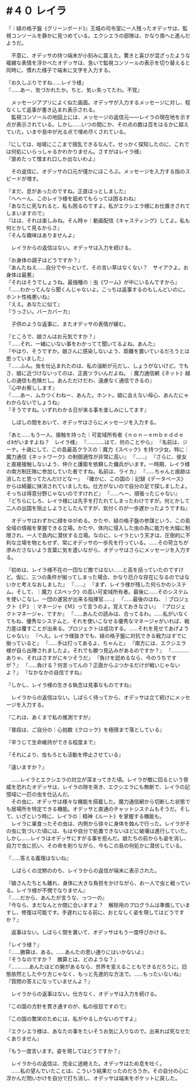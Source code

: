 # #４０ レイラ

『｜緑の格子盤《グリーンボード》』王城の司令室に一人残ったオデッサは、監視コンソールを静かに見つめている。エクシエラの部隊は、かなり南へと進んだようだ。

　不意に、オデッサの持つ端末が小刻みに震えた。驚きと喜びが混ざったような複雑な表情を浮かべたオデッサは、急いで監視コンソールの表示を切り替えると同時に、慣れた様子で端末に文字を入力する。

『お久しぶりですね……レイラ様』  
『……あー、気づかれたか。ちと、気ぃ失ってたわ。不覚』

　メッセージアプリによく似た画面。オデッサが入力するメッセージに対し、程なくして返事が書き込まれ表示される。  
　監視コンソールの地図上には、メッセージの返信元――レイラの現在地を示す点が表示されている。しかし……いつの間にか、その点の数は百をはるかに超えていた。いまや島中が光る点で埋め尽くされている。

『にしては、咄嗟にここまで撹乱できるなんて。せっかく探知したのに、これでは何処にいらっしゃるかわかりません。さすがはレイラ様』  
『褒めたって憎まれ口しか出ないわよ』

　その返信に、オデッサの口元が僅かにほころぶ。メッセージを入力する指のスピードが増す。

『まだ、息があったのですね。正直ほっとしました』  
『へへーん、このレイラ様を舐めてもらっては困るわね』  
『あなたに死なれると、私も困るのですよ。私がエクシエラ様にお仕置きされてしまいますので』  
『はは、それは楽しみね。そん時ゃ｜動画配信《キャスティング》してよ。私も何とかして見るからさ』  
『そんな趣味はありませんよ』

　レイラからの返信はない。オデッサは入力を続ける。

『お身体の調子はどうですか？』  
『あんたねえ……自分でやっといて、その言い草はなくない？　サイアクよ。お身体は最悪』  
『それはそうでしょうね。最強種の｜虫《ワーム》が中にいるんですから』  
『……わかってんなら聞くんじゃないよ。こっちは返事するのもしんどいのに。ホント性格悪いね』  
『ええ。あなたに似て』  
『うっさい。バーカバーカ』

　子供のような返事に、またオデッサの表情が緩む。

『ところで、娘さんはお元気ですか？』  
『……それ、一緒にいない事をわかってて聞いてるよね。あんた』  
『やはり、そうですか。娘さんに感染しないよう、距離を置いているだろうとは思っていました』  
『……ふん。虫を仕込まれたのは、私の油断が元だし、しょうがないけど。でもさ、娘に近づけないってのは、正直ツラいんだよね。｜魔力通信網《ネット》越しの通信も危険だし。あんただけだわ、遠慮なく通信できるの』  
『心中お察しします』  
『……あー、ムカつくわねー、あんた。ホント。娘に会えない母心、あんたにゃわからないでしょうね』  
『そうですね。いずれわかる日が来る事を楽しみにしてます』

　しばしの間をおいて、オデッサはさらにメッセージを入力する。

『あと……もう一人、接触を持った｜可変域所有者《ｎｏｎ－ｅｍｂｅｄｄｅｄ》がいますよね？　レイラ様』
『…………はて、何のことやら』
『名前は、ジーナ。十歳にして、この島最高クラスの｜魔力《スペック》を持つ少女。特に｜魔力通信《ネットワーク》の制御適性が非常に高い』
『……』
『さらに、彼女と直接接触しないよう、仲介と護衛を依頼した傭兵がいます。一時期、レイラ様の南方制圧隊に参加していた者ですね。名前は、ライカ』
『……ちゃんと痕跡は消したと思ってたんだけどなー』
『確かに、この国の｜記録《データベース》からは綺麗に抹消されていましたね。仕方がないので自分の足で探しましたよ。そっちは得意分野じゃないのですけれど』
『……へー、頑張ったじゃない』
『どちらにしろ、レイラ様には先手を打たれてしまったわけですが。何とかして二人の出国を阻止しようとしたんですが、気付くのが一歩遅かったようですね』

　オデッサはわずかに顔をゆがめる。かたや、緑の格子盤の参謀という、この島全域の情報を掌握できる立場。かたや、体内に侵入した虫の為に能力を大幅に制限され、一人で島内に潜伏する立場。なのに、レイラという天才は、圧倒的に不利な立場を物ともせず、常にオデッサの一歩先を行っている。……その苛立ちが滲みださないよう言葉に気を遣いながら、オデッサはさらにメッセージを入力する。

『初めは、レイラ様不在の一団など敵ではない……と高を括っていたのですけど。仮に、三つの条件が揃ってしまった場合、かなり厄介な存在になるのではないかと考えなおしました』
『……』
『まず、レイラ様が残した何らかのシステム。そして、｜魔力《スペック》の高い可変域所有者。最後に……そのシステムを使いこなし、一団の運営が出来る指揮官……』
『……最後のはね、｜プロジェクト《Ｐ》｜マネージャ《Ｍ》って言うのよ。覚えておきなさい』
『プロジェクトマネージャ、ですか』
『……あんたの読みは、合ってるわ。……私がいなくてもね、優秀なシステムと、それを使いこなせる優秀なマネージャがいれば、戦力差は覆すことが出来る。プロジェクトは成功する。……それを見せてあげようじゃない』
『へえ。レイラ様抜きでも、緑の格子盤に対抗できる戦力はすでに揃っていると』
『……手は打ってあるよ、ちゃんと』
『南方には、エクシエラ様が自ら出陣されましたよ。それでも勝つ見込みがあるのですか？』
『…………ありゃ、それはさすがにキツそうだ』
『負けを認めるなら、今のうちですが？』
『……負ける？何言ってんの？正面からぶつかるだけが戦いじゃないよ？』
『なかなかの自信ですね』

『しかし、レイラ様の生きる執念は見事なものですね』

　レイラからの返信はない。しばらく待ってから、オデッサは立て続けにメッセージを入力する。

『これは、あくまで私の推測ですが』

『普段は、ご自分の｜心拍数《クロック》を極限まで落としている』

『辛うじて生命維持ができる程度まで』

『それにより、虫もろとも活動を停止させている』

『違いますか？』


　……レイラとエクシエラの対立が深まってきた頃。レイラが敵に回るという脅威を恐れたオデッサは、レイラの隙を突き、エクシエラにも無断で、レイラの記憶域に一匹の虫を仕込んだ。  
　その虫に、オデッサは様々な機能を搭載した。魔力通信網から切断した状態でも居場所を特定できる機能。オデッサと直通のチャットシステムもそうだ。そして、いざという時に、レイラの｜精神《ルート》を掌握する機能も。  
　レイラに巣食ったその虫は、内側から徐々に身体を蝕んで行った。レイラがその虫に気づいた頃には、もはや自分で処置できないほどに破壊は進行していた。しかし……レイラはオデッサにすがる事を拒んだ。娘たちの前からも姿を消し、自力で虫に抗い、その命を削りながら、今もこの島の何処かに潜伏している。


『……答える義理はないね』

　しばらくの沈黙ののち、レイラからの返信が端末に表示された。

『娘さんたちとも離れ、身体に大きな負担をかけながら、お一人で虫と戦っている。レイラ様が不憫でなりません』  
『……だから、あんたが言うな、っつーの』  
『今なら、まだなんとか間に合いますよ？　解除用のプログラムは準備していますし、修復は可能です。手遅れになる前に、おとなしく姿を現してはどうですか？』

　返事はない。しばらく間を置いて、オデッサはもう一度呼びかける。

『レイラ様？』  
『……勝算は、ある。……あんたの思い通りにはいかないよ』  
『そうなのですか？　勝算とは、どのような？』  
『…………あんたほどの腕があるなら、世界を変えることもできるだろうに。旧態依然としたやり方じゃなく、もっと先進的な方法で。……もったいないね』  
『質問の答えになっていませんよ？』

　レイラからの返事はない。仕方なく、オデッサは入力を続ける。

『この国の方針を貫き通すのが、私の役目ですので』

『この国の繁栄のためには、私がやるしかないのですよ』

『エクシエラ様は、あなたの事をたいそうお気に入りなので。出来れば死なせたくありません』

『もう一度言います。姿を現してはどうですか？』

　レイラからの返信は、完全に途絶えた。オデッサはため息を吐く。  
　……私の望んでいたことは、こういう結果だったのだろうか。その自分の心に浮かんだ問いかけを自分で打ち消し、オデッサは端末をポケットに戻した。
